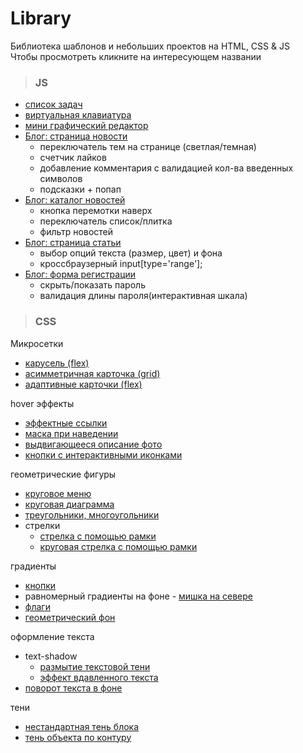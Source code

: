# Library

Библиотека шаблонов и небольших проектов на HTML, CSS & JS  
Чтобы просмотреть кликните на интересующем названии
>### JS

- [список задач](https://elenaproject.github.io/library/js/to-do_list/index.html)
- [виртуальная клавиатура](https://elenaproject.github.io/library/js/virtual_keyboard/index.html)
- [мини графический редактор](https://elenaproject.github.io/library/js/graphic_editor/index.html)
- [Блог: страница новости](https://elenaproject.github.io/library/js/blog/blog_page.html)  
	- переключатель тем на странице (светлая/темная) 
	- счетчик лайков 
	- добавление комментария с валидацией кол-ва введенных символов
	- подсказки + попап
- [Блог: каталог новостей](https://elenaproject.github.io/library/js/blog/catalog.html)
  - кнопка перемотки наверх
  - переключатель список/плитка 
  - фильтр новостей
- [Блог: страница статьи](https://elenaproject.github.io/library/js/blog/article_options.html)
  - выбор опций текста (размер, цвет) и фона
  - кроссбраузерный input[type='range'];
- [Блог: форма регистрации](https://elenaproject.github.io/library/js/blog/registration_form.html)
  - скрыть/показать пароль
  - валидация длины пароля(интерактивная шкала)

>### CSS

Микросетки
- [карусель (flex)](https://elenaproject.github.io/library/css/microgrids/carousel/index.html)
- [асимметричная карточка (grid)](https://elenaproject.github.io/library/css/microgrids/asymmetric_card/index.html)
- [адаптивные карточки (flex)](https://elenaproject.github.io/library/css/microgrids/adaptive_cards/index.html)

hover эффекты
- [эффектные ссылки](https://elenaproject.github.io/library/css/hover/effective_links/index.html)
- [маска при наведении](https://elenaproject.github.io/library/css/hover/mask_hover/index.html)
- [выдвигающееся описание фото](https://elenaproject.github.io/library/css/hover/pull-aside_description/index.html)
- [кнопки с интерактивными иконками](https://elenaproject.github.io/library/css/hover/icons_button/index.html)

геометрические фигуры
- [круговое меню](https://elenaproject.github.io/library/css/geometric_figures/circle_menu/index.html)
- [круговая диаграмма](https://elenaproject.github.io/library/css/pie_chart/index.html)
- [треугольники, многоугольники](https://elenaproject.github.io/library/css/geometric_figures/index.html)
- стрелки
  - [стрелка с помощью рамки](https://elenaproject.github.io/library/css/arrows/arrow_border.html)
  - [круговая стрелка с помощью рамки](https://elenaproject.github.io/library/css/arrows/arrow_border_round.html)

градиенты
- [кнопки](https://elenaproject.github.io/library/css/gradients/buttons.html)
- равномерный градиенты на фоне - [мишка на севере](https://elenaproject.github.io/library/css/gradients/bear.html)
- [флаги](https://elenaproject.github.io/library/css/gradients/flags.html)
- [геометрический фон](https://elenaproject.github.io/library/css/gradients/background.html)

оформление текста
- text-shadow
  - [размытие текстовой тени](https://elenaproject.github.io/library/css/text_decoration/blur.html)
  - [эффект вдавленного текста](https://elenaproject.github.io/library/css/text_decoration/pressed.html)
- [поворот текста в фоне](https://elenaproject.github.io/library/css/text_decoration/bg_text_rotate.html)

тени
- [нестандартная тень блока](https://elenaproject.github.io/library/css/shadows/original_box_shadow.html)
- [тень объекта по контуру](https://elenaproject.github.io/library/css/shadows/drop_shadow.html)


